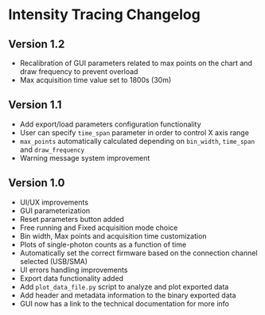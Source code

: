 # Intensity Tracing Changelog

## Version 1.2

- Recalibration of GUI parameters related to max points on the chart and draw frequency to prevent overload
- Max acquisition time value set to 1800s (30m)


## Version 1.1

- Add export/load parameters configuration functionality
- User can specify ```time_span``` parameter in order to control X axis range
- ```max_points``` automatically calculated depending on ```bin_width```, ```time_span``` and ```draw_frequency```
- Warning message system improvement


## Version 1.0 

- UI/UX improvements
- GUI parameterization
- Reset parameters button added
- Free running and Fixed acquisition mode choice
- Bin width, Max points and acquisition time customization
- Plots of single-photon counts as a function of time
- Automatically set the correct firmware based on the connection channel selected (USB/SMA) 
- UI errors handling improvements 
- Export data functionality added
- Add ```plot_data_file.py``` script to analyze and plot exported data
- Add header and metadata information to the binary exported data
- GUI now has a link to the technical documentation for more info 


